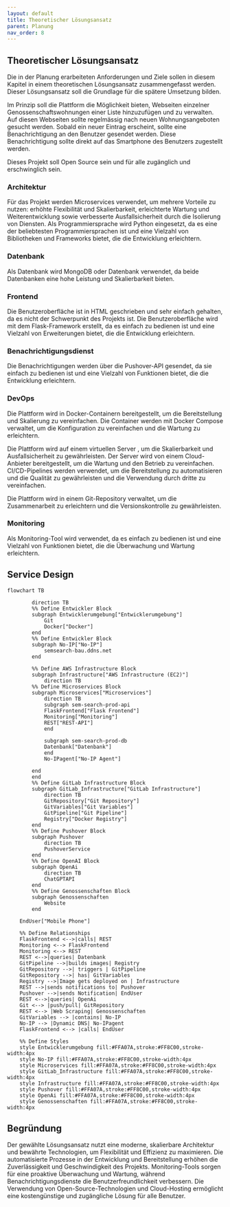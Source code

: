 ```yaml
---
layout: default
title: Theoretischer Lösungsansatz
parent: Planung
nav_order: 8
---
```


## Theoretischer Lösungsansatz

Die in der Planung erarbeiteten Anforderungen und Ziele sollen in diesem Kapitel in einem theoretischen Lösungsansatz zusammengefasst werden.
Dieser Lösungsansatz soll die Grundlage für die spätere Umsetzung bilden.

Im Prinzip soll die Plattform die Möglichkeit bieten, Webseiten einzelner Genossenschaftswohnungen einer Liste hinzuzufügen und zu verwalten.
Auf diesen Webseiten sollte regelmässig nach neuen Wohnungsangeboten gesucht werden.
Sobald ein neuer Eintrag erscheint, sollte eine Benachrichtigung an den Benutzer gesendet werden. Diese Benachrichtigung sollte direkt auf das Smartphone des Benutzers zugestellt werden.

Dieses Projekt soll Open Source sein und für alle zugänglich und erschwinglich sein.

### Architektur

Für das Projekt werden Microservices verwendet, um mehrere Vorteile zu nutzen: erhöhte Flexibilität und Skalierbarkeit, erleichterte Wartung und Weiterentwicklung sowie verbesserte Ausfallsicherheit durch die Isolierung von Diensten. Als Programmiersprache wird Python eingesetzt, da es eine der beliebtesten Programmiersprachen ist und eine Vielzahl von Bibliotheken und Frameworks bietet, die die Entwicklung erleichtern.

### Datenbank

Als Datenbank wird MongoDB oder Datenbank verwendet, da beide Datenbanken eine hohe Leistung und Skalierbarkeit bieten.

### Frontend

Die Benutzeroberfläche ist in HTML geschrieben und sehr einfach gehalten, da es nicht der Schwerpunkt des Projekts ist. Die Benutzeroberfläche wird mit dem Flask-Framework erstellt, da es einfach zu bedienen ist und eine Vielzahl von Erweiterungen bietet, die die Entwicklung erleichtern.

### Benachrichtigungsdienst

Die Benachrichtigungen werden über die Pushover-API gesendet, da sie einfach zu bedienen ist und eine Vielzahl von Funktionen bietet, die die Entwicklung erleichtern.

### DevOps

Die Plattform wird in Docker-Containern bereitgestellt, um die Bereitstellung und Skalierung zu vereinfachen. Die Container werden mit Docker Compose verwaltet, um die Konfiguration zu vereinfachen und die Wartung zu erleichtern.

Die Plattform wird auf einem virtuellen Server , um die Skalierbarkeit und Ausfallsicherheit zu gewährleisten. Der Server wird von einem Cloud-Anbieter bereitgestellt, um die Wartung und den Betrieb zu vereinfachen.
CI/CD-Pipelines werden verwendet, um die Bereitstellung zu automatisieren und die Qualität zu gewährleisten und die Verwendung durch dritte zu vereinfachen.

Die Plattform wird in einem Git-Repository verwaltet, um die Zusammenarbeit zu erleichtern und die Versionskontrolle zu gewährleisten.

### Monitoring

Als Monitoring-Tool wird  verwendet, da es einfach zu bedienen ist und eine Vielzahl von Funktionen bietet, die die Überwachung und Wartung erleichtern.

## Service Design

<!-- /* cSpell:disable */ -->

```mermaid
flowchart TB

        direction TB
        %% Define Entwickler Block
        subgraph Entwicklerumgebung["Entwicklerumgebung"]
            Git
            Docker["Docker"]
        end
        %% Define Entwickler Block
        subgraph No-IP["No-IP"]
            semsearch-bau.ddns.net
        end

        %% Define AWS Infrastructure Block
        subgraph Infrastructure["AWS Infrastructure (EC2)"]
            direction TB
        %% Define Microservices Block
        subgraph Microservices["Microservices"]
            direction TB
            subgraph sem-search-prod-api
            FlaskFrontend["Flask Frontend"]
            Monitoring["Monitoring"]
            REST["REST-API"]
            end

            subgraph sem-search-prod-db
            Datenbank["Datenbank"]
            end
            No-IPagent["No-IP Agent"]

        end
        end
        %% Define GitLab Infrastructure Block
        subgraph GitLab_Infrastructure["GitLab Infrastructure"]
            direction TB
            GitRepository["Git Repository"]
            GitVariables["Git Variables"]
            GitPipeline["Git Pipeline"]
            Registry["Docker Registry"]
        end
        %% Define Pushover Block
        subgraph Pushover
            direction TB
            PushoverService
        end
        %% Define OpenAI Block
        subgraph OpenAi
            direction TB
            ChatGPTAPI
        end
        %% Define Genossenschaften Block
        subgraph Genossenschaften
            Website
        end

    EndUser["Mobile Phone"]

    %% Define Relationships
    FlaskFrontend <-->|calls| REST
    Monitoring <--> FlaskFrontend
    Monitoring <--> REST
    REST <-->|queries| Datenbank
    GitPipeline -->|builds images| Registry
    GitRepository -->| triggers | GitPipeline
    GitRepository -->| has| GitVariables
    Registry -->|Image gets deployed on | Infrastructure
    REST -->|sends notifications to| Pushover
    Pushover -->|sends Notification| EndUser
    REST <-->|queries| OpenAi
    Git <--> |push/pull| GitRepository
    REST <--> |Web Scraping| Genossenschaften
    GitVariables --> |contains| No-IP
    No-IP --> |Dynamic DNS| No-IPagent
    FlaskFrontend <--> |calls| EndUser

    %% Define Styles
    style Entwicklerumgebung fill:#FFA07A,stroke:#FF8C00,stroke-width:4px
    style No-IP fill:#FFA07A,stroke:#FF8C00,stroke-width:4px
    style Microservices fill:#FFA07A,stroke:#FF8C00,stroke-width:4px
    style GitLab_Infrastructure fill:#FFA07A,stroke:#FF8C00,stroke-width:4px
    style Infrastructure fill:#FFA07A,stroke:#FF8C00,stroke-width:4px
    style Pushover fill:#FFA07A,stroke:#FF8C00,stroke-width:4px
    style OpenAi fill:#FFA07A,stroke:#FF8C00,stroke-width:4px
    style Genossenschaften fill:#FFA07A,stroke:#FF8C00,stroke-width:4px
```

<!-- /* cSpell:enable */ -->

## Begründung

Der gewählte Lösungsansatz nutzt eine moderne, skalierbare Architektur und bewährte Technologien, um Flexibilität und Effizienz zu maximieren.
Die automatisierte Prozesse in der Entwicklung und Bereitstellung erhöhen die Zuverlässigkeit und Geschwindigkeit des Projekts.
Monitoring-Tools sorgen für eine proaktive Überwachung und Wartung, während Benachrichtigungsdienste die Benutzerfreundlichkeit verbessern.
Die Verwendung von Open-Source-Technologien und Cloud-Hosting ermöglicht eine kostengünstige und zugängliche Lösung für alle Benutzer.
